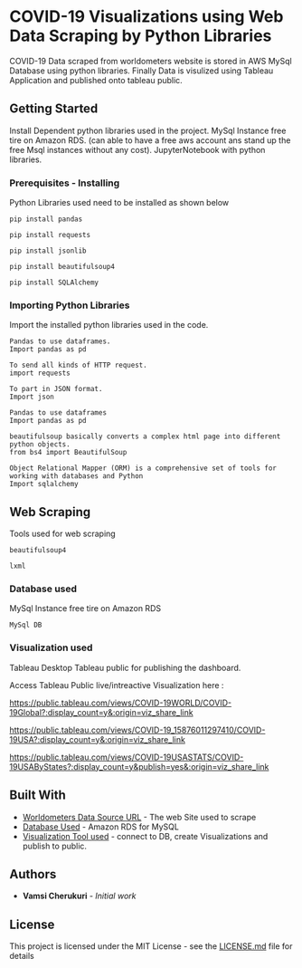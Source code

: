 # COVID-19 Visualizations using Web Data Scraping by Python Libraries 

COVID-19 Data scraped from worldometers website is stored in AWS MySql Database using python libraries.
Finally Data is visulized using Tableau Application and published onto tableau public.

## Getting Started

Install Dependent python libraries used in the project. 
MySql Instance free tire on Amazon RDS. (can able to have a free aws account ans stand up the free Msql instances without any cost).
JupyterNotebook with python libraries. 

### Prerequisites - Installing

Python Libraries used need to be installed as shown below

```
pip install pandas
```
```
pip install requests
```
```
pip install jsonlib
```
```
pip install beautifulsoup4
```
```
pip install SQLAlchemy
```

### Importing Python Libraries 

Import the installed python libraries used in the code.

```
Pandas to use dataframes.
Import pandas as pd
```
```
To send all kinds of HTTP request.
import requests
```
```
To part in JSON format.
Import json
```
```
Pandas to use dataframes
Import pandas as pd
```
```
beautifulsoup basically converts a complex html page into different python objects.
from bs4 import BeautifulSoup
```
```
Object Relational Mapper (ORM) is a comprehensive set of tools for working with databases and Python
Import sqlalchemy
```

## Web Scraping

Tools used for web scraping

```
beautifulsoup4
```
```
lxml
```

### Database used
MySql Instance free tire on Amazon RDS

```
MySql DB
```

### Visualization used

Tableau Desktop
Tableau public for publishing the dashboard.

Access Tableau Public live/intreactive Visualization here : 

https://public.tableau.com/views/COVID-19WORLD/COVID-19Global?:display_count=y&:origin=viz_share_link

https://public.tableau.com/views/COVID-19_15876011297410/COVID-19USA?:display_count=y&:origin=viz_share_link

https://public.tableau.com/views/COVID-19USASTATS/COVID-19USAByStates?:display_count=y&publish=yes&:origin=viz_share_link


## Built With

* [Worldometers Data Source URL](https://www.worldometers.info/coronavirus/#countries) - The web Site used to scrape
* [Database Used](https://aws.amazon.com/rds/mysql/) - Amazon RDS for MySQL
* [Visualization Tool used](https://public.tableau.com/s/) - connect to DB, create Visualizations and publish to public.

## Authors

* **Vamsi Cherukuri** - *Initial work* 

## License

This project is licensed under the MIT License - see the [LICENSE.md](LICENSE.md) file for details

